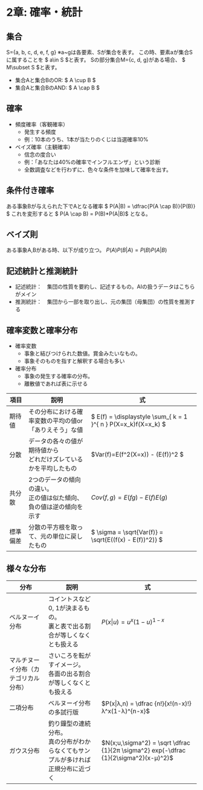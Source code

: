 # 2章: 確率・統計
## 集合
S={a, b, c, d, e, f, g} ※a~gは各要素、Sが集合を表す。
この時、要素aが集合Sに属することを $ a\in S $と表す。
Sの部分集合M={c, d, g}がある場合、 $ M\subset S $と表す。

- 集合Aと集合BのOR: $ A \cup B $
- 集合Aと集合BのAND: $ A \cap B $

## 確率
- 頻度確率（客観確率）
  - 発生する頻度
  - 例：10本のうち、1本が当たりのくじは当選確率10%
- ベイズ確率（主観確率）
  - 信念の度合い
  - 例：「あなたは40%の確率でインフルエンザ」という診断
  - 全数調査などを行わずに、色々な条件を加味して確率を出す。
   
## 条件付き確率
ある事象Bが与えられた下でAとなる確率
$ P(A|B) = \dfrac{P(A \cap B)}{P(B)} $
これを変形すると
$ P(A \cap B) = P(B)*P(A|B)$ となる。

## ベイズ則
ある事象A,Bがある時、以下が成り立つ。
$P(A)P(B|A) = P(B)P(A|B)$

## 記述統計と推測統計
- 記述統計：　集団の性質を要約し、記述するもの。AIの扱うデータはこちらがメイン
- 推測統計：　集団から一部を取り出し、元の集団（母集団）の性質を推測する

## 確率変数と確率分布
- 確率変数
  - 事象と結びつけられた数値。賞金みたいなもの。
  - 事象そのものを指すと解釈する場合も多い
- 確率分布
  - 事象の発生する確率の分布。
  - 離散値であれば表に示せる

| 項目 | 説明 | 式 |
|--|--|--|
|期待値|その分布における確率変数の平均の値or<br>「ありえそう」な値| $ E(f) = 	\displaystyle \sum_{ k = 1 }^{ n } P(X=x_k)f(X=x_k) $ |
|分散|データの各々の値が期待値から<br>どれだけズレているかを平均したもの| $Var(f)=E(f^2(X=x)) - (E(f))^2 $|
|共分散|2つのデータの傾向の違い。<br>正の値は似た傾向、負の値は逆の傾向を示す| $Cov(f, g) = E(fg)-E(f)E(g)$|
|標準偏差|分散の平方根を取って、元の単位に戻したもの| $ \sigma = \sqrt{Var(f)} = \sqrt{E((f(x) - E(f))^2)} $

## 様々な分布
|分布|説明|式|
|--|--|--|
|ベルヌーイ分布|コイントスなど0, 1が決まるもの。<br>裏と表で出る割合が等しくなくとも扱える| $P(x\|u)=u^x(1-u)^{1-x}$ |
|マルチヌーイ分布（カテゴリカル分布）|さいころを転がすイメージ。<br>各面の出る割合が等しくなくとも扱える||
|二項分布|ベルヌーイ分布の多試行版|$P(x\|λ,n) = \dfrac {n!}{x!(n-x)!}λ^x(1-λ)^{n-x}$|
|ガウス分布|釣り鐘型の連続分布。<br>真の分布がわからなくてもサンプルが多ければ正規分布に近づく| $N(x;u,\sigma^2) = \sqrt \dfrac {1}{2π \sigma^2} exp(-\dfrac {1}{2\sigma^2}(x-μ)^2)$ |
